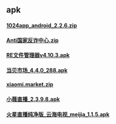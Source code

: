 ## apk


#### [1024app_android_2.2.6.zip](https://mokk731.github.io/apk/1024app_android_2.2.6.zip)


#### [Anti国家反诈中心.zip](https://mokk731.github.io/apk/Anti国家反诈中心.zip)


#### [RE文件管理器v4.10.3.apk](https://mokk731.github.io/apk/RE文件管理器v4.10.3.apk)


#### [当贝市场_4.4.0_288.apk](https://mokk731.github.io/apk/当贝市场_4.4.0_288.apk)


#### [xiaomi.market.zip](https://mokk731.github.io/apk/xiaomi.market.zip)


#### [小薇直播_2.3.9.8.apk](https://mokk731.github.io/apk/小薇直播_2.3.9.8.apk)

#### [火星直播纯净版_云海电视_meijia_1.1.5.apk](https://mokk731.github.io/apk/火星直播纯净版_云海电视_meijia_1.1.5.apk)


